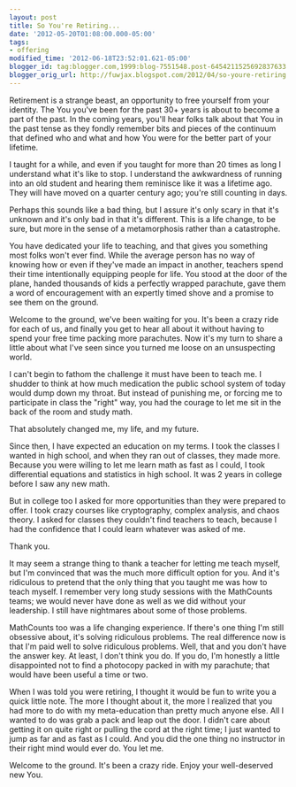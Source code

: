 ```yaml
---
layout: post
title: So You're Retiring...
date: '2012-05-20T01:08:00.000-05:00'
tags: 
- offering
modified_time: '2012-06-18T23:52:01.621-05:00'
blogger_id: tag:blogger.com,1999:blog-7551548.post-6454211525692837633
blogger_orig_url: http://fuwjax.blogspot.com/2012/04/so-youre-retiring.html
---
```


Retirement is a strange beast, an opportunity to free yourself from your identity. The You you've been for the past 30+ years is about to become a part of the past. In the coming years, you'll hear folks talk about that You in the past tense as they fondly remember bits and pieces of the continuum that defined who and what and how You were for the better part of your lifetime.

I taught for a while, and even if you taught for more than 20 times as long I understand what it's like to stop. I understand the awkwardness of running into an old student and hearing them reminisce like it was a lifetime ago. They will have moved on a quarter century ago; you're still counting in days.

Perhaps this sounds like a bad thing, but I assure it's only scary in that it's unknown and it's only bad in that it's different. This is a life change, to be sure, but more in the sense of a metamorphosis rather than a catastrophe.

You have dedicated your life to teaching, and that gives you something most folks won't ever find. While the average person has no way of knowing how or even if they've made an impact in another, teachers spend their time intentionally equipping people for life. You stood at the door of the plane, handed thousands of kids a perfectly wrapped parachute, gave them a word of encouragement with an expertly timed shove and a promise to see them on the ground.

Welcome to the ground, we've been waiting for you. It's been a crazy ride for each of us, and finally you get to hear all about it without having to spend your free time packing more parachutes. Now it's my turn to share a little about what I've seen since you turned me loose on an unsuspecting world.

I can't begin to fathom the challenge it must have been to teach me. I shudder to think at how much medication the public school system of today would dump down my throat. But instead of punishing me, or forcing me to participate in class the "right" way, you had the courage to let me sit in the back of the room and study math.

That absolutely changed me, my life, and my future.

Since then, I have expected an education on my terms. I took the classes I wanted in high school, and when they ran out of classes, they made more. Because you were willing to let me learn math as fast as I could, I took differential equations and statistics in high school. It was 2 years in college before I saw any new math.

But in college too I asked for more opportunities than they were prepared to offer. I took crazy courses like cryptography, complex analysis, and chaos theory. I asked for classes they couldn't find teachers to teach, because I had the confidence that I could learn whatever was asked of me.

Thank you.

It may seem a strange thing to thank a teacher for letting me teach myself, but I'm convinced that was the much more difficult option for you. And it's ridiculous to pretend that the only thing that you taught me was how to teach myself. I remember very long study sessions with the MathCounts teams; we would never have done as well as we did without your leadership. I still have nightmares about some of those problems.

MathCounts too was a life changing experience. If there's one thing I'm still obsessive about, it's solving ridiculous problems. The real difference now is that I'm paid well to solve ridiculous problems. Well, that and you don't have the answer key. At least, I don't think you do. If you do, I'm honestly a little disappointed not to find a photocopy packed in with my parachute; that would have been useful a time or two.

When I was told you were retiring, I thought it would be fun to write you a quick little note. The more I thought about it, the more I realized that you had more to do with my meta-education than pretty much anyone else. All I wanted to do was grab a pack and leap out the door. I didn't care about getting it on quite right or pulling the cord at the right time; I just wanted to jump as far and as fast as I could. And you did the one thing no instructor in their right mind would ever do. You let me.

Welcome to the ground. It's been a crazy ride. Enjoy your well-deserved new You.
